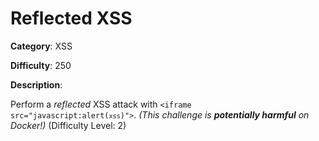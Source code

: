 # Reflected XSS

**Category**: XSS

**Difficulty**: 250

**Description**:

Perform a <i>reflected</i> XSS attack with <code>&lt;iframe src="javascript:alert(`xss`)"&gt;</code>. <em>(This challenge is <strong>potentially harmful</strong> on Docker!)</em> (Difficulty Level: 2)
